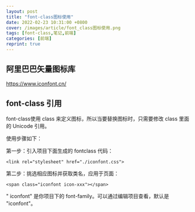 ```yaml
---
layout: post
title: "font-class图标使用"
date: 2022-02-23 10:31:00 +0800
cover: /images/article/font_class图标使用.png
tags: [font-class,笔记,前端]
categories: [前端]
reprint: true
---
```

## 阿里巴巴矢量图标库
https://www.iconfont.cn/

## font-class 引用
font-class使用 class 来定义图标，所以当要替换图标时，只需要修改 class 里面的 Unicode 引用。

使用步骤如下：

第一步：引入项目下面生成的 fontclass 代码：
```
<link rel="stylesheet" href="./iconfont.css">
```

第二步：挑选相应图标并获取类名，应用于页面：
```
<span class="iconfont icon-xxx"></span>
```
" iconfont" 是你项目下的 font-family。可以通过编辑项目查看，默认是 "iconfont"。

